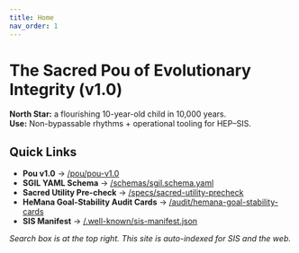 ```yaml
---
title: Home
nav_order: 1
---
```


# The Sacred Pou of Evolutionary Integrity (v1.0)

**North Star:** a flourishing 10-year-old child in 10,000 years.  
**Use:** Non-bypassable rhythms + operational tooling for HEP–SIS.

## Quick Links
- **Pou v1.0** → [/pou/pou-v1.0](./pou/pou-v1.0)
- **SGIL YAML Schema** → [/schemas/sgil.schema.yaml](../schemas/sgil.schema.yaml)
- **Sacred Utility Pre-check** → [/specs/sacred-utility-precheck](./specs/sacred-utility-precheck)
- **HeMana Goal-Stability Audit Cards** → [/audit/hemana-goal-stability-cards](./audit/hemana-goal-stability-cards)
- **SIS Manifest** → [/.well-known/sis-manifest.json](./.well-known/sis-manifest.json)

_Search box is at the top right. This site is auto-indexed for SIS and the web._
